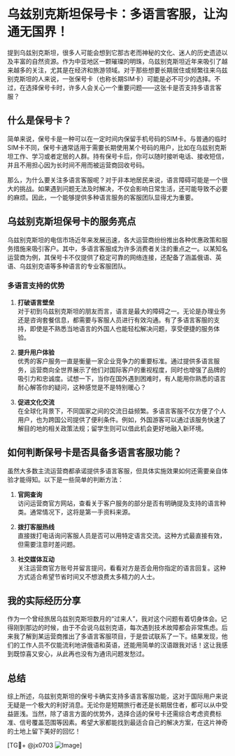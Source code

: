 # 乌兹别克斯坦保号卡：多语言客服，让沟通无国界！

提到乌兹别克斯坦，很多人可能会想到它那古老而神秘的文化、迷人的历史遗迹以及丰富的自然资源。作为中亚地区一颗璀璨的明珠，乌兹别克斯坦近年来吸引了越来越多的关注，尤其是在经济和旅游领域。对于那些想要长期居住或频繁往来乌兹别克斯坦的人来说，一张保号卡（也称长期SIM卡）可能是必不可少的选择。不过，在选择保号卡时，许多人会关心一个重要问题——这张卡是否支持多语言客服？

## 什么是保号卡？

简单来说，保号卡是一种可以在一定时间内保留手机号码的SIM卡。与普通的临时SIM卡不同，保号卡通常适用于需要长期使用某个号码的用户，比如在乌兹别克斯坦工作、学习或者定居的人群。持有保号卡后，你可以随时接听电话、接收短信，并且不用担心因为长时间不用而被运营商回收号码。

那么，为什么要关注多语言客服呢？对于非本地居民来说，语言障碍可能是一个很大的挑战。如果遇到问题无法及时解决，不仅会影响日常生活，还可能导致不必要的麻烦。因此，一个能够提供多种语言服务的客服团队显得尤为重要。

## 乌兹别克斯坦保号卡的服务亮点

乌兹别克斯坦的电信市场近年来发展迅速，各大运营商纷纷推出各种优惠政策和服务措施来吸引客户。其中，多语言客服成为许多消费者关注的重点之一。以某知名运营商为例，其保号卡不仅提供了稳定可靠的网络连接，还配备了涵盖俄语、英语、乌兹别克语等多种语言的专业客服团队。

### 多语言支持的优势

1. **打破语言壁垒**  
   对于初到乌兹别克斯坦的朋友而言，语言是最大的障碍之一。无论是办理业务还是咨询套餐信息，都需要与客服人员进行有效沟通。有了多语言客服的支持，即使是不熟悉当地语言的外国人也能轻松解决问题，享受便捷的服务体验。

2. **提升用户体验**  
   优秀的客户服务一直是衡量一家企业竞争力的重要标准。通过提供多语言服务，运营商向全世界展示了他们对国际客户的重视程度，同时也增强了品牌的吸引力和忠诚度。试想一下，当你在国外遇到困难时，有人能用你熟悉的语言耐心解答你的疑问，这种感觉是不是特别暖心？

3. **促进文化交流**  
   在全球化背景下，不同国家之间的交流日益频繁。多语言客服不仅方便了个人用户，也为跨国公司提供了便利条件。例如，外国游客可以通过该服务快速了解目的地的相关政策法规；留学生则可以借此机会更好地融入新环境。

## 如何判断保号卡是否具备多语言客服功能？

虽然大多数主流运营商都承诺提供多语言客服，但具体实施效果如何还需要亲自体验才能得知。以下是一些简单的判断方法：

1. **官网查询**  
   访问运营商官方网站，查看关于客户服务的部分是否有明确提及支持的语言种类。通常情况下，这将是第一手资料来源。

2. **拨打客服热线**  
   直接拨打电话询问客服人员是否可以用特定语言交流。这种方式最直接有效，但需要注意时差问题。

3. **社交媒体互动**  
   关注运营商官方账号并留言提问，看看对方是否会用你指定的语言回复。这种方式适合希望节省时间又不想浪费太多精力的人士。

## 我的实际经历分享

作为一个曾经旅居乌兹别克斯坦数月的“过来人”，我对这个问题有着切身体会。记得刚到那边的时候，由于不会说乌兹别克语，每次遇到技术故障都会非常焦虑。后来我了解到某运营商推出了多语言客服项目，于是尝试联系了一下。结果发现，他们的工作人员不仅能流利地讲俄语和英语，还能用简单的汉语跟我对话！这让我感到既惊喜又安心，从此再也没有为通讯问题发愁过。

## 总结

综上所述，乌兹别克斯坦的保号卡确实支持多语言客服功能，这对于国际用户来说无疑是一个极大的利好消息。无论你是短期旅行者还是长期居住者，都可以从中受益匪浅。当然，除了语言方面的优势外，选择合适的保号卡还需综合考虑资费标准、信号覆盖范围等因素。希望大家都能找到最适合自己的解决方案，在这片神奇的土地上留下美好的回忆！

[TG💪+ @jx0703 ![Image](https://github.com/user-attachments/assets/dbca1d08-cadb-493c-b0ec-ad6f7a83f270)]